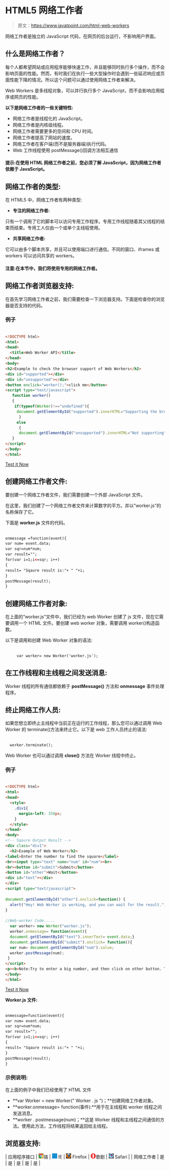 # HTML5 网络工作者

> 原文：<https://www.javatpoint.com/html-web-workers>

网络工作者是独立的 JavaScript 代码，在网页的后台运行，不影响用户界面。

## 什么是网络工作者？

每个人都希望网站或应用程序能够快速工作，并且能够同时执行多个操作，而不会影响页面的性能。然而，有时我们在执行一些大型操作时会遇到一些延迟响应或页面性能下降的情况。所以这个问题可以通过使用网络工作者来解决。

Web Workers 是多线程对象，可以并行执行多个 JavaScript，而不会影响应用程序或网页的性能。

**以下是网络工作者的一些关键特性:**

*   网络工作者是线程化的 JavaScript。
*   网络工作者是内核级线程。
*   网络工作者需要更多的空间和 CPU 时间。
*   网络工作者提高了网站的速度。
*   网络工作者在客户端(而不是服务器端)执行代码。
*   Web 工作线程使用 postMessage()回调方法相互通信

#### 提示:在使用 HTML 网络工作者之前，您必须了解 JavaScript，因为网络工作者依赖于 JavaScript。

## 网络工作者的类型:

在 HTML5 中，网络工作者有两种类型:

*   **专注的网络工作者:**

只有一个调用了它的脚本可以访问专用工作程序。专用工作线程随着其父线程的结束而结束。专用工人仅由一个或单个主线程使用。

*   **共享网络工作者:**

它可以由多个脚本共享，并且可以使用端口进行通信。不同的窗口、iframes 或 workers 可以访问共享的 workers。

#### 注意:在本节中，我们将使用专用的网络工作者。

## 网络工作者浏览器支持:

在首先学习网络工作者之前，我们需要检查一下浏览器支持。下面是检查你的浏览器是否支持的代码。

### 例子

```html

<!DOCTYPE html>
<html>
<head>
  <title>Web Worker API</title>
</head>
<body>
<h2>Example to check the browser support of Web Workers</h2>
<div id="supported"></div>
<div id="unsupported"></div>
<button onclick="worker();">click me</button>
<script type="text/javascript">
   function worker() 
   {
    if(typeof(Worker)!=="undefined"){
     document.getElementById("supported").innerHTML="Supporting the browser";
      }
     else
      {
      document.getElementById("unsupported").innerHTML="Not supporting";}
   }
</script>
</body>
</html>

```

[Test it Now](https://www.javatpoint.com/oprweb/test.jsp?filename=htmlwebworkers)

## 创建网络工作者文件:

要创建一个网络工作者文件，我们需要创建一个外部 JavaScript 文件。

在这里，我们创建了一个网络工作者文件来计算数字的平方。并以“worker.js”的名称保存了它。

下面是 **worker.js** 文件的代码。

```html

onmessage =function(event){
var num= event.data;
var sqr=num*num;
var result="";
for(var i=1;i<=sqr; i++)
{
result= "Sqaure result is:"+ " "+i;
}
postMessage(result);
}

```

## 创建网络工作者对象:

在上面的“worker.js”文件中，我们已经为 web Worker 创建了 js 文件，现在它需要调用一个 HTML 文件。要创建 web worker 对象，需要调用 worker()构造函数。

以下是调用和创建 Web Worker 对象的语法:

```html

     var worker= new Worker('worker.js');

```

## 在工作线程和主线程之间发送消息:

Worker 线程的所有通信都依赖于 **postMessage()** 方法和 **onmessage** 事件处理程序。

## 终止网络工作人员:

如果您想立即终止主线程中当前正在运行的工作线程，那么您可以通过调用 Web Worker 的 terminate()方法来终止它。以下是 web 工作人员终止的语法:

```html

  worker.terminate(); 	

```

Web Worker 也可以通过调用 **close()** 方法在 Worker 线程中终止。

### 例子

```html

<!DOCTYPE html>
<html>
<head>
  <style>
    .div1{
      margin-left: 350px;
    }
  </style>
</head>
<body>
<!-- Sqaure Output Result -->
<div class="div1">
  <h2>Example of Web Worker</h2>
<label>Enter the number to find the square</label>
<br><input type="text" name="num" id="num"><br>
<br><button id="submit">Submit</button>
<button id="other">Wait</button>
<div id="text"></div>
</div>
<script type="text/javascript">

document.getElementById("other").onclick=function() {
  alert("Hey! Web Worker is working, and you can wait for the result.");
}

//Web-worker Code.....
  var worker= new Worker("worker.js");
  worker.onmessage= function(event){
  document.getElementById("text").innerText= event.data;}
  document.getElementById("submit").onclick= function(){
  var num= document.getElementById("num").value;
  worker.postMessage(num);
 }
</script>
<p><b>Note:Try to enter a big number, and then click on other button. The page will respond properly</b></p>
</body>
</html>

```

[Test it Now](https://www.javatpoint.com/oprweb/test.jsp?filename=htmlwebworkers2)

**Worker.js 文件:**

```html

onmessage=function(event){
var num= event.data;
var sqr=num*num;
var result="";
for(var i=1;i<=sqr; i++)
{
result= "Sqaure result is:"+ " "+i;
}
postMessage(result);
}

```

### 示例说明:

在上面的例子中我们已经使用了 HTML 文件

*   **var Worker = new Worker(" Worker . js ")；**创建网络工作者对象。
*   **worker.onmessage= function(事件):**用于在主线程和 worker 线程之间发送消息。
*   **worker . postmessage(num)；**这是 Worker 线程和主线程之间通信的方法。使用此方法，工作线程将结果返回给主线程。

## 浏览器支持:

| 应用程序接口 | ![chrome browser](img/4fbdc93dc2016c5049ed108e7318df19.png)铬 | ![ie browser](img/83dd23df1fe8373fd5bf054b2c1dd88b.png) IE | ![firefox browser](img/4f001fff393888a8a807ed29b28145d1.png) Firefox | ![opera browser](img/6cad4a592cc69a052056a0577b4aac65.png)歌剧 | ![safari browser](img/a0f6a9711a92203c5dc5c127fe9c9fca.png) Safari |
| 网络工作者 | 是 | 是 | 是 | 是 | 是 |